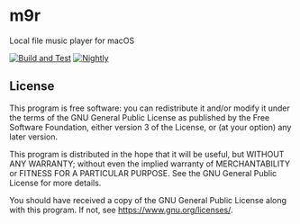 # m9r

Local file music player for macOS

[![Build and Test](https://github.com/decarbonization/m9r/actions/workflows/test.yml/badge.svg)](https://github.com/decarbonization/m9r/actions/workflows/test.yml) [![Nightly](https://github.com/decarbonization/m9r/actions/workflows/nightly.yml/badge.svg)](https://github.com/decarbonization/m9r/actions/workflows/nightly.yml)

## License

This program is free software: you can redistribute it and/or modify
it under the terms of the GNU General Public License as published by
the Free Software Foundation, either version 3 of the License, or
(at your option) any later version.

This program is distributed in the hope that it will be useful,
but WITHOUT ANY WARRANTY; without even the implied warranty of
MERCHANTABILITY or FITNESS FOR A PARTICULAR PURPOSE.  See the
GNU General Public License for more details.

You should have received a copy of the GNU General Public License
along with this program.  If not, see <https://www.gnu.org/licenses/>.
